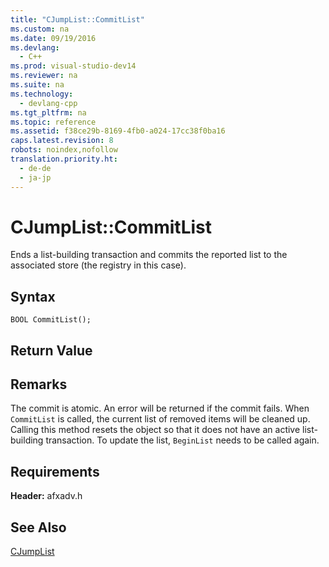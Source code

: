 ```yaml
---
title: "CJumpList::CommitList"
ms.custom: na
ms.date: 09/19/2016
ms.devlang: 
  - C++
ms.prod: visual-studio-dev14
ms.reviewer: na
ms.suite: na
ms.technology: 
  - devlang-cpp
ms.tgt_pltfrm: na
ms.topic: reference
ms.assetid: f38ce29b-8169-4fb0-a024-17cc38f0ba16
caps.latest.revision: 8
robots: noindex,nofollow
translation.priority.ht: 
  - de-de
  - ja-jp
---
```

# CJumpList::CommitList
Ends a list-building transaction and commits the reported list to the associated store (the registry in this case).  
  
## Syntax  
  
```  
BOOL CommitList();  
```  
  
## Return Value  
  
## Remarks  
 The commit is atomic. An error will be returned if the commit fails.  When `CommitList` is called, the current list of removed items will be cleaned up. Calling this method resets the object so that it does not have an active list-building transaction. To update the list, `BeginList` needs to be called again.  
  
## Requirements  
 **Header:** afxadv.h  
  
## See Also  
 [CJumpList](../vs140/CJumpList-Class.md)